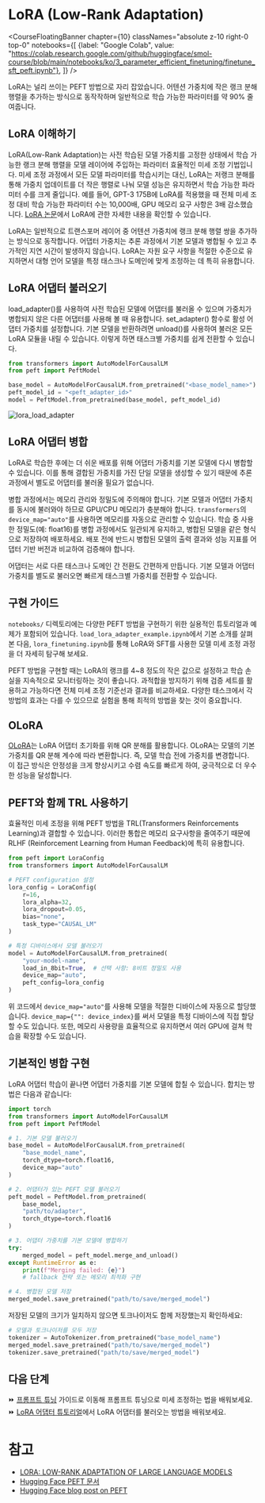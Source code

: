 # LoRA (Low-Rank Adaptation)

<CourseFloatingBanner chapter={10}
  classNames="absolute z-10 right-0 top-0"
  notebooks={[
    {label: "Google Colab", value: "https://colab.research.google.com/github/huggingface/smol-course/blob/main/notebooks/ko/3_parameter_efficient_finetuning/finetune_sft_peft.ipynb"},
]} />

LoRA는 널리 쓰이는 PEFT 방법으로 자리 잡았습니다. 어텐션 가중치에 작은 랭크 분해 행렬을 추가하는 방식으로 동작작하며 일반적으로 학습 가능한 파라미터를 약 90% 줄여줍니다.

## LoRA 이해하기

LoRA(Low-Rank Adaptation)는 사전 학습된 모델 가중치를 고정한 상태에서 학습 가능한 랭크 분해 행렬을 모델 레이어에 주입하는 파라미터 효율적인 미세 조정 기법입니다. 미세 조정 과정에서 모든 모델 파라미터를 학습시키는 대신, LoRA는 저랭크 분해를 통해 가중치 업데이트를 더 작은 행렬로 나눠 모델 성능은 유지하면서 학습 가능한 파라미터 수를 크게 줄입니다. 예를 들어, GPT-3 175B에 LoRA를 적용했을 때 전체 미세 조정 대비 학습 가능한 파라미터 수는 10,000배, GPU 메모리 요구 사항은 3배 감소했습니다. [LoRA 논문](https://arxiv.org/pdf/2106.09685)에서 LoRA에 관한 자세한 내용을 확인할 수 있습니다.

LoRA는 일반적으로 트랜스포머 레이어 중 어텐션 가중치에 랭크 분해 행렬 쌍을 추가하는 방식으로 동작합니다. 어댑터 가중치는 추론 과정에서 기본 모델과 병합될 수 있고 추가적인 지연 시간이 발생하지 않습니다. LoRA는 자원 요구 사항을 적절한 수준으로 유지하면서 대형 언어 모델을 특정 태스크나 도메인에 맞게 조정하는 데 특히 유용합니다.

## LoRA 어댑터 불러오기

load_adapter()를 사용하여 사전 학습된 모델에 어댑터를 불러올 수 있으며 가중치가 병합되지 않은 다른 어댑터를 사용해 볼 때 유용합니다. set_adapter() 함수로 활성 어댑터 가중치를 설정합니다. 기본 모델을 반환하려면 unload()를 사용하여 불러온 모든 LoRA 모듈을 내릴 수 있습니다. 이렇게 하면 태스크별 가중치를 쉽게 전환할 수 있습니다.

```python
from transformers import AutoModelForCausalLM
from peft import PeftModel

base_model = AutoModelForCausalLM.from_pretrained("<base_model_name>")
peft_model_id = "<peft_adapter_id>"
model = PeftModel.from_pretrained(base_model, peft_model_id)
```

![lora_load_adapter](./images/lora_adapter.png)

## LoRA 어댑터 병합

LoRA로 학습한 후에는 더 쉬운 배포를 위해 어댑터 가중치를 기본 모델에 다시 병합할 수 있습니다. 이를 통해 결합된 가중치를 가진 단일 모델을 생성할 수 있기 때문에 추론 과정에서 별도로 어댑터를 불러올 필요가 없습니다.

병합 과정에서는 메모리 관리와 정밀도에 주의해야 합니다. 기본 모델과 어댑터 가중치를 동시에 불러와야 하므로 GPU/CPU 메모리가 충분해야 합니다. `transformers`의 `device_map="auto"`를 사용하면 메모리를 자동으로 관리할 수 있습니다. 학습 중 사용한 정밀도(예: float16)를 병합 과정에서도 일관되게 유지하고, 병합된 모델을 같은 형식으로 저장하여 배포하세요. 배포 전에 반드시 병합된 모델의 출력 결과와 성능 지표를 어댑터 기반 버전과 비교하여 검증해야 합니다.

어댑터는 서로 다른 태스크나 도메인 간 전환도 간편하게 만듭니다. 기본 모델과 어댑터 가중치를 별도로 불러오면 빠르게 태스크별 가중치를 전환할 수 있습니다.

## 구현 가이드

`notebooks/` 디렉토리에는 다양한 PEFT 방법을 구현하기 위한 실용적인 튜토리얼과 예제가 포함되어 있습니다. `load_lora_adapter_example.ipynb`에서 기본 소개를 살펴본 다음, `lora_finetuning.ipynb`를 통해 LoRA와 SFT를 사용한 모델 미세 조정 과정을 더 자세히 탐구해 보세요.

PEFT 방법을 구현할 때는 LoRA의 랭크를 4~8 정도의 작은 값으로 설정하고 학습 손실을 지속적으로 모니터링하는 것이 좋습니다. 과적합을 방지하기 위해 검증 세트를 활용하고 가능하다면 전체 미세 조정 기준선과 결과를 비교하세요. 다양한 태스크에서 각 방법의 효과는 다를 수 있으므로 실험을 통해 최적의 방법을 찾는 것이 중요합니다.

## OLoRA

[OLoRA](https://arxiv.org/abs/2406.01775)는 LoRA 어댑터 초기화를 위해 QR 분해를 활용합니다. OLoRA는 모델의 기본 가중치를 QR 분해 계수에 따라 변환합니다. 즉, 모델 학습 전에 가중치를 변경합니다. 이 접근 방식은 안정성을 크게 향상시키고 수렴 속도를 빠르게 하여, 궁극적으로 더 우수한 성능을 달성합니다.

## PEFT와 함께 TRL 사용하기

효율적인 미세 조정을 위해 PEFT 방법을 TRL(Transformers Reinforcements Learning)과 결합할 수 있습니다. 이러한 통합은 메모리 요구사항을 줄여주기 때문에 RLHF (Reinforcement Learning from Human Feedback)에 특히 유용합니다.

```python
from peft import LoraConfig
from transformers import AutoModelForCausalLM

# PEFT configuration 설정
lora_config = LoraConfig(
    r=16,
    lora_alpha=32,
    lora_dropout=0.05,
    bias="none",
    task_type="CAUSAL_LM"
)

# 특정 디바이스에서 모델 불러오기
model = AutoModelForCausalLM.from_pretrained(
    "your-model-name",
    load_in_8bit=True,  # 선택 사항: 8비트 정밀도 사용
    device_map="auto",
    peft_config=lora_config
)
```

위 코드에서 `device_map="auto"`를 사용해 모델을 적절한 디바이스에 자동으로 할당했습니다. `device_map={"": device_index}`를 써서 모델을 특정 디바이스에 직접 할당할 수도 있습니다. 또한, 메모리 사용량을 효율적으로 유지하면서 여러 GPU에 걸쳐 학습을 확장할 수도 있습니다.

## 기본적인 병합 구현

LoRA 어댑터 학습이 끝나면 어댑터 가중치를 기본 모델에 합칠 수 있습니다. 합치는 방법은 다음과 같습니다:

```python
import torch
from transformers import AutoModelForCausalLM
from peft import PeftModel

# 1. 기본 모델 불러오기
base_model = AutoModelForCausalLM.from_pretrained(
    "base_model_name",
    torch_dtype=torch.float16,
    device_map="auto"
)

# 2. 어댑터가 있는 PEFT 모델 불러오기
peft_model = PeftModel.from_pretrained(
    base_model,
    "path/to/adapter",
    torch_dtype=torch.float16
)

# 3. 어댑터 가중치를 기본 모델에 병합하기
try:
    merged_model = peft_model.merge_and_unload()
except RuntimeError as e:
    print(f"Merging failed: {e}")
    # fallback 전략 또는 메모리 최적화 구현

# 4. 병합된 모델 저장
merged_model.save_pretrained("path/to/save/merged_model")
```

저장된 모델의 크기가 일치하지 않으면 토크나이저도 함께 저장했는지 확인하세요:

```python
# 모델과 토크나이저를 모두 저장
tokenizer = AutoTokenizer.from_pretrained("base_model_name")
merged_model.save_pretrained("path/to/save/merged_model")
tokenizer.save_pretrained("path/to/save/merged_model")
```

## 다음 단계

⏩ [프롬프트 튜닝](prompt_tuning.md) 가이드로 이동해 프롬프트 튜닝으로 미세 조정하는 법을 배워보세요.
⏩ [LoRA 어댑터 튜토리얼](../../../notebooks/ko/3_parameter_efficient_finetuning/load_lora_adapter.ipynb)에서 LoRA 어댑터를 불러오는 방법을 배워보세요.

# 참고

- [LORA: LOW-RANK ADAPTATION OF LARGE LANGUAGE MODELS](https://arxiv.org/pdf/2106.09685)
- [Hugging Face PEFT 문서](https://huggingface.co/docs/peft)
- [Hugging Face blog post on PEFT](https://huggingface.co/blog/peft)
